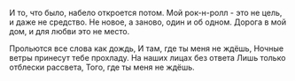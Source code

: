 И то, что было, набело откроется потом.
Мой рок-н-ролл - это не цель, и даже не средство.
Не новое, а заново, один и об одном.
Дорога в мой дом, и для любви это не место.

Прольются все слова как дождь,
И там, где ты меня не ждёшь,
Ночные ветры принесут тебе прохладу.
На наших лицах без ответа
Лишь только отблески рассвета,
Того, где ты меня не ждёшь.